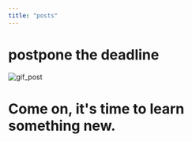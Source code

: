 ```yaml
---
title: "posts"
---
```

# postpone the deadline

![gif_post](https://miro.medium.com/max/1838/1*9S3JhMtLGiacpNpziWGN1A.gif)

# Come on, it's time to learn something new.